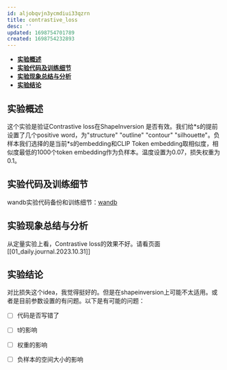 ```yaml
---
id: aljobqvjn3ycmdiui33qzrn
title: contrastive_loss
desc: ''
updated: 1698754701789
created: 1698754232893
---
```

- [**实验概述**](#实验概述)
- [**实验代码及训练细节**](#实验代码及训练细节)
- [**实验现象总结与分析**](#实验现象总结与分析)
- [**实验结论**](#实验结论)




## **实验概述**
这个实验是验证Contrastive loss在ShapeInversion 是否有效。我们给*s的提前设置了几个positive word，为"structure" "outline" "contour" "silhouette"。负样本我们选择的是当前\*s的embedding和CLIP Token embedding取相似度，相似度最低的1000个token embedding作为负样本。温度设置为0.07，损失权重为0.1。


## **实验代码及训练细节**
wandb实验代码备份和训练细节：[wandb](https://wandb.ai/wangye889905/shapeinversion_baseline_v4_contrastive_loss_idea?workspace=user-wangye889905)


## **实验现象总结与分析**
从定量实验上看，Contrastive loss的效果不好。请看页面[[01_daily.journal.2023.10.31]]


## **实验结论**
对比损失这个idea，我觉得挺好的。但是在shapeinversion上可能不太适用。或者是目前参数设置的有问题。以下是有可能的问题：
  - [ ]  代码是否写错了
  - [ ]  t的影响
  - [ ]  权重的影响
  - [ ]  负样本的空间大小的影响


